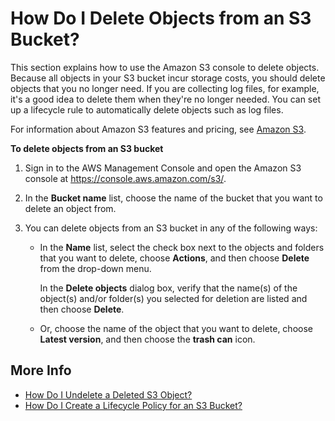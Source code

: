 # How Do I Delete Objects from an S3 Bucket?<a name="delete-objects"></a>

This section explains how to use the Amazon S3 console to delete objects\. Because all objects in your S3 bucket incur storage costs, you should delete objects that you no longer need\. If you are collecting log files, for example, it's a good idea to delete them when they're no longer needed\. You can set up a lifecycle rule to automatically delete objects such as log files\.

For information about Amazon S3 features and pricing, see [Amazon S3](https://aws.amazon.com/s3/)\.

**To delete objects from an S3 bucket**

1. Sign in to the AWS Management Console and open the Amazon S3 console at [https://console\.aws\.amazon\.com/s3/](https://console.aws.amazon.com/s3/)\.

1. In the **Bucket name** list, choose the name of the bucket that you want to delete an object from\.

1. You can delete objects from an S3 bucket in any of the following ways:
   + In the **Name** list, select the check box next to the objects and folders that you want to delete, choose **Actions**, and then choose **Delete** from the drop\-down menu\.

     In the **Delete objects** dialog box, verify that the name\(s\) of the object\(s\) and/or folder\(s\) you selected for deletion are listed and then choose **Delete**\.
   + Or, choose the name of the object that you want to delete, choose **Latest version**, and then choose the **trash can** icon\.

## More Info<a name="delete-objects-more-info"></a>
+  [How Do I Undelete a Deleted S3 Object?](undelete-objects.md)
+ [How Do I Create a Lifecycle Policy for an S3 Bucket?](create-lifecycle.md)